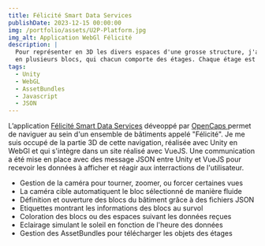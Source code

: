 ```yaml
---
title: Félicité Smart Data Services
publishDate: 2023-12-15 00:00:00
img: /portfolio/assets/U2P-Platform.jpg
img_alt: Application WebGl Félicité
description: |
  Pour représenter en 3D les divers espaces d'une grosse structure, j'ai travaillé sur un outil qui permet d'exploser les différentes parties d'un gros bâtiment
  en plusieurs blocs, qui chacun comporte des étages. Chaque étage est ensuite "ouvrable" pour voir apparaitre les différentes pièces et afficher des valeurs de températures, luminosité, energie, ... avec des codes couleurs préétablis.
tags:
  - Unity
  - WebGL
  - AssetBundles
  - Javascript
  - JSON
---
```


L’application <a href ="https://felicite-sds.opencaps.io/login-sso" target="_blank">Félicité Smart Data Services</a> déveoppé par 
<a href="https://www.opencaps.io/" target="_blank"> OpenCaps </a> permet de naviguer au sein d'un ensemble de bâtiments appelé "Félicité".
Je me suis occupé de la partie 3D de cette navigation, réalisée avec Unity en WebGl et qui s'intègre dans un site réalisé avec VueJS.
Une communication a été mise en place avec des message JSON entre Unity et VueJS pour recevoir les données à afficher et réagir aux interractions de l'utilisateur.

<div>
  <p>
    <ul>
      <li>Gestion de la caméra pour tourner, zoomer, ou forcer certaines vues
      <li>La caméra cible automatiquent le bloc sélectionné de manière fluide
      <li>Définition et ouverture des blocs du bâtiment grâce à des fichiers JSON
      <li>Etiquettes montrant les informations des blocs au survol
      <li>Coloration des blocs ou des espaces suivant les données reçues
      <li>Eclairage simulant le soleil en fonction de l'heure des données
      <li>Gestion des AssetBundles pour télécharger les objets des étages
    </ul>
  </p>
</div>

